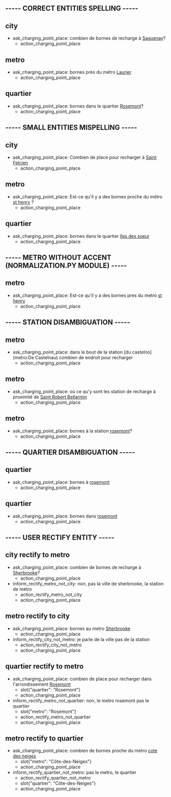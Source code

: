 ## ----- CORRECT ENTITIES SPELLING -----

## city
* ask_charging_point_place: combien de bornes de recharge à [Saguenay](city)?
  - action_charging_point_place

## metro
* ask_charging_point_place: bornes près du métro [Laurier](metro)
  - action_charging_point_place

## quartier
* ask_charging_point_place: bornes dans le quartier [Rosemont](quartier)?
  - action_charging_point_place

## ----- SMALL ENTITIES MISPELLING -----

## city
* ask_charging_point_place: Combien de place pour recharger à [Saint Felcien](city:Saint-Félicien)
  - action_charging_point_place

## metro
* ask_charging_point_place: Est-ce qu'il y a des bornes proche du métro [st henry](metro:Place-Saint-Henri) ?
  - action_charging_point_place

## quartier
* ask_charging_point_place: bornes dans le quartier [Iles des soeur](quartier:Ile-des-soeurs)
  - action_charging_point_place

## ----- METRO WITHOUT ACCENT (NORMALIZATION.PY MODULE) -----

## metro
* ask_charging_point_place: Est-ce qu'il y a des bornes pres du metro [st henry](metro:Place-Saint-Henri)
  - action_charging_point_place

## ----- STATION DISAMBIGUATION -----

## metro
* ask_charging_point_place: dans le bout de la station [du castelno](metro:De Castelnau) combien de endroit pour recharger 
  - action_charging_point_place

## metro
* ask_charging_point_place: où ce qu'y sont les station de recharge à proximité de [Saint Robert Bellarmin](city:Saint-Robert-Bellarmin) 
  - action_charging_point_place

## metro
* ask_charging_point_place: bornes à la station [rosemont](metro:Rosemont)? 
  - action_charging_point_place
  
## ----- QUARTIER DISAMBIGUATION -----

## quartier
* ask_charging_point_place: bornes à [rosemont](quartier:Rosemont) 
  - action_charging_point_place

## quartier
* ask_charging_point_place: bornes dans [rosemont](quartier:Rosemont) 
  - action_charging_point_place

## ----- USER RECTIFY ENTITY -----

## city rectify to metro
* ask_charging_point_place: combien de bornes de recharge à [Sherbrooke](city)?
  - action_charging_point_place
* inform_rectify_metro_not_city: non, pas la ville de sherbrooke, la station de métro
  - action_rectify_metro_not_city
  - action_charging_point_place

## metro rectify to city
* ask_charging_point_place: bornes au metro [Sherbrooke](metro)
  - action_charging_point_place
* inform_rectify_city_not_metro: je parle de la ville pas de la station 
  - action_rectify_city_not_metro
  - action_charging_point_place 

## quartier rectify to metro
* ask_charging_point_place: combien de place pour recharger dans l'arrondissement [Rosemont](quartier) 
  - slot{"quartier": "Rosemont"}
  - action_charging_point_place
* inform_rectify_metro_not_quartier: non, le metro rosemont pas le quartier
  - slot{"metro": "Rosemont"}
  - action_rectify_metro_not_quartier
  - action_charging_point_place 

## metro rectify to quartier
* ask_charging_point_place: combien de bornes proche du metro [cote des neiges](metro:Côte-des-Neiges)
  - slot{"metro": "Côte-des-Neiges"}
  - action_charging_point_place
* inform_rectify_quartier_not_metro: pas le metro, le quartier
  - action_rectify_quartier_not_metro
  - slot{"quartier": "Côte-des-Neiges"}
  - action_charging_point_place 
